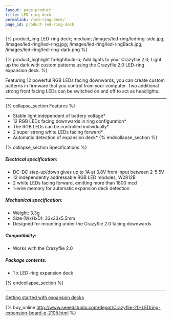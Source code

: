 ```yaml
---
layout: page-product
title: LED-ring deck
permalink: /led-ring-deck/
page_id: product-led-ring-deck
---
```


{% product_img LED-ring deck; medium;
/images/led-ring/ledring-side.jpg;
/images/led-ring/led-ring.jpg;
/images/led-ring/led-ringBack.jpg;
/images/led-ring/led-ring-dark.png
%}

{% product_highlight
fa-lightbulb-o;
Add lights to your Crazyflie 2.0;
Light up the dark with custom patterns using the Crazyflie 2.0 LED-ring expansion deck.
%}

Featuring 12 powerful RGB LEDs facing downwards, you can
create custom patterns in firmware that you control from your computer.
Two additional strong front facing LEDs can be switched on and off to
act as headlights.

---

{% collapse_section Features %}
* Stable light independent of battery voltage*
* 12 RGB LEDs facing downwards in ring configuration*
* The RGB LEDs can be controlled individually*
* 2 super strong white LEDs facing forward*
* Automatic detection of expansion deck*
{% endcollapse_section %}

{% collapse_section Specifications %}
##### Electrical specification:

* DC-DC step-up/down gives up to 1A at 3.8V from input between 2-5.5V
* 12 independently addressable RGB LED modules, W2812B
* 2 white LEDs facing forward, emitting more than 1800 mcd
* 1-wire memory for automatic expansion deck detection

##### Mechanical specification:

* Weight: 3.3g
* Size (WxHxD): 33x33x5.5mm
* Designed for mounting under the Crazyflie 2.0 facing downwards

##### Compatibility:

* Works with the Crazyflie 2.0

##### Package contents:

* 1 x LED-ring expansion deck

{% endcollapse_section %}

---

[Getting started with expansion decks](https://www.bitcraze.io/getting-started-with-expansion-decks/)

{% buy_online http://www.seeedstudio.com/depot/Crazyflie-20-LEDring-expansion-board-p-2105.html %}

